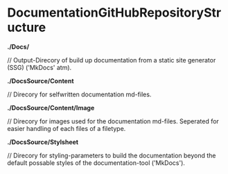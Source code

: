 # DocumentationGitHubRepositoryStructure

**./Docs/**

// Output-Direcory of build up documentation from a static site generator (SSG) ('MkDocs' atm).

**./DocsSource/Content**

// Direcory for selfwritten documentation md-files.

**./DocsSource/Content/Image**

// Direcory for images used for the documentation md-files. Seperated for easier handling of each files of a filetype.

**./DocsSource/Stylsheet**

// Direcory for styling-parameters to build the documentation beyond the default possable styles of the documentation-tool ('MkDocs').

